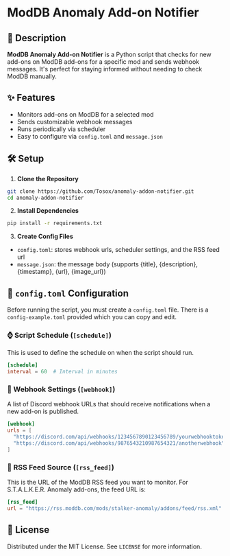 # ModDB Anomaly Add-on Notifier

## 📜 Description

**ModDB Anomaly Add-on Notifier** is a Python script that checks for new add-ons on ModDB add-ons for a specific mod and sends webhook messages. It's perfect for staying informed without needing to check ModDB manually.

## ✨ Features

* Monitors add-ons on ModDB for a selected mod
* Sends customizable webhook messages
* Runs periodically via scheduler
* Easy to configure via `config.toml` and `message.json`

## 🛠️ Setup

1. **Clone the Repository**

```bash
git clone https://github.com/Tosox/anomaly-addon-notifier.git
cd anomaly-addon-notifier
```

2. **Install Dependencies**

```bash
pip install -r requirements.txt
```

3. **Create Config Files**

* `config.toml`: stores webhook urls, scheduler settings, and the RSS feed url
* `message.json`: the message body (supports {title}, {description}, {timestamp}, {url}, {image_url})

## 📁 `config.toml` Configuration

Before running the script, you must create a `config.toml` file. There is a `config-example.toml` provided which you can copy and edit.

### ⌚ Script Schedule (`[schedule]`)

This is used to define the schedule on when the script should run.

```toml
[schedule]
interval = 60  # Interval in minutes
```

### 🔔 Webhook Settings (`[webhook]`)

A list of Discord webhook URLs that should receive notifications when a new add-on is published.

```toml
[webhook]
urls = [
  "https://discord.com/api/webhooks/1234567890123456789/yourwebhooktoken",
  "https://discord.com/api/webhooks/9876543210987654321/anotherwebhook"
]
```

### 📡 RSS Feed Source (`[rss_feed]`)

This is the URL of the ModDB RSS feed you want to monitor. For S.T.A.L.K.E.R. Anomaly add-ons, the feed URL is:

```toml
[rss_feed]
url = "https://rss.moddb.com/mods/stalker-anomaly/addons/feed/rss.xml"
```

## 📄 License

Distributed under the MIT License. See `LICENSE` for more information.
